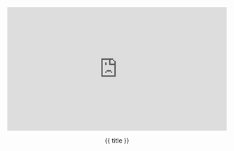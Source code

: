 <div style="padding:56.25% 0 0 0;position:relative;">
  <iframe src="https://player.vimeo.com/video/{{id}}?badge=0&amp;autopause=0&amp;player_id=0&amp;app_id=58479" 
    frameborder="0" allow="autoplay; fullscreen; picture-in-picture; clipboard-write" 
    style="position:absolute;top:0;left:0;width:100%;height:100%;" 
    title="{{ title }}"></iframe>
</div>
<p style="text-align: center;">{{ title }}</p>